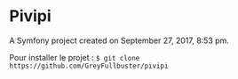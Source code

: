 Pivipi
======

A Symfony project created on September 27, 2017, 8:53 pm.


Pour installer le projet :
`$ git clone https://github.com/GreyFullbuster/pivipi`

